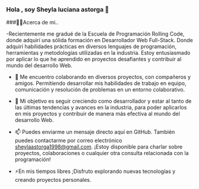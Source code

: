 ### Hola , soy Sheyla luciana astorga 👋

 ###👩‍💻Acerca de mi..
 
-Recientemente me gradué de la Escuela de Programación Rolling Code, donde adquirí una sólida formación en Desarrollador Web Full-Stack. Donde adquirí habilidades prácticas en diversos lenguajes de programación, herramientas y metodologías utilizadas en la industria. Estoy entusiasmado por aplicar lo que he aprendido en proyectos desafiantes y contribuir al mundo del desarrollo Web.

- 🔭 Me encuentro colaborando en diversos proyectos, con compañeros y amigos. Permitiendo desarrollar mis habilidades de trabajo en equipo, comunicación y resolución de problemas en un entorno colaborativo.
 
- 🌱  Mi objetivo es seguir creciendo como desarrollador y estar al tanto de las últimas tendencias y avances en la industria, para poder aplicarlos en mis proyectos y contribuir de manera más efectiva al mundo del desarrollo Web.

- 📫 Puedes enviarme un mensaje directo aquí en GitHub.
También puedes contactarme por correo electrónico sheylaastorga1998@gmail.com.
¡Estoy disponible para charlar sobre proyectos, colaboraciones o cualquier otra consulta relacionada con la programación!

- ⚡En mis tiempos libres ;Disfruto explorando nuevas tecnologías y creando proyectos personales. 
